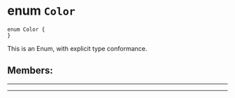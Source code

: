 # enum `Color`

```
enum Color {
}
```

 This is an Enum, with explicit type conformance.

## Members:


---
---



